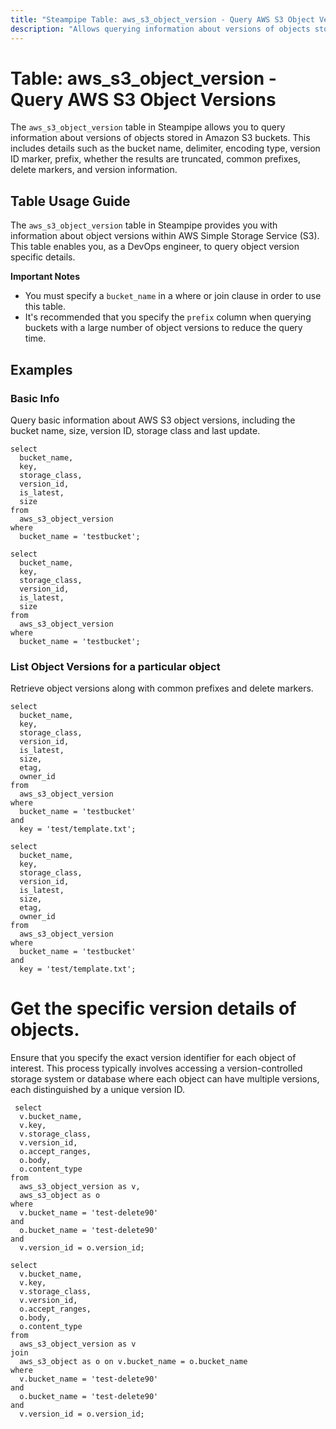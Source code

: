 ```yaml
---
title: "Steampipe Table: aws_s3_object_version - Query AWS S3 Object Versions"
description: "Allows querying information about versions of objects stored in Amazon S3 buckets. This table provides details such as bucket name, delimiter, encoding type, version ID marker, prefix, whether the results are truncated, common prefixes, delete markers, and version information."
---
```


# Table: aws_s3_object_version - Query AWS S3 Object Versions

The `aws_s3_object_version` table in Steampipe allows you to query information about versions of objects stored in Amazon S3 buckets. This includes details such as the bucket name, delimiter, encoding type, version ID marker, prefix, whether the results are truncated, common prefixes, delete markers, and version information.

## Table Usage Guide

The `aws_s3_object_version` table in Steampipe provides you with information about object versions within AWS Simple Storage Service (S3). This table enables you, as a DevOps engineer, to query object version specific details.

**Important Notes**

- You must specify a `bucket_name` in a where or join clause in order to use this table.
- It's recommended that you specify the `prefix` column when querying buckets with a large number of object versions to reduce the query time.

## Examples

### Basic Info

Query basic information about AWS S3 object versions, including the bucket name, size, version ID, storage class and last update.

```sql+postgres
select
  bucket_name,
  key,
  storage_class,
  version_id,
  is_latest,
  size
from
  aws_s3_object_version
where
  bucket_name = 'testbucket';
```

```sql+sqlite
select
  bucket_name,
  key,
  storage_class,
  version_id,
  is_latest,
  size
from
  aws_s3_object_version
where
  bucket_name = 'testbucket';
```

### List Object Versions for a particular object

Retrieve object versions along with common prefixes and delete markers.

```sql+postgres
select
  bucket_name,
  key,
  storage_class,
  version_id,
  is_latest,
  size,
  etag,
  owner_id
from
  aws_s3_object_version
where
  bucket_name = 'testbucket'
and
  key = 'test/template.txt';
```

```sql+sqlite
select
  bucket_name,
  key,
  storage_class,
  version_id,
  is_latest,
  size,
  etag,
  owner_id
from
  aws_s3_object_version
where
  bucket_name = 'testbucket'
and
  key = 'test/template.txt';
```

# Get the specific version details of objects.
Ensure that you specify the exact version identifier for each object of interest. This process typically involves accessing a version-controlled storage system or database where each object can have multiple versions, each distinguished by a unique version ID.

```sql+postgres
 select
  v.bucket_name,
  v.key,
  v.storage_class,
  v.version_id,
  o.accept_ranges,
  o.body,
  o.content_type
from
  aws_s3_object_version as v,
  aws_s3_object as o
where
  v.bucket_name = 'test-delete90'
and
  o.bucket_name = 'test-delete90'
and
  v.version_id = o.version_id;
```

```sql+sqlite
select
  v.bucket_name,
  v.key,
  v.storage_class,
  v.version_id,
  o.accept_ranges,
  o.body,
  o.content_type
from
  aws_s3_object_version as v
join
  aws_s3_object as o on v.bucket_name = o.bucket_name
where
  v.bucket_name = 'test-delete90'
and
  o.bucket_name = 'test-delete90'
and
  v.version_id = o.version_id;
```
